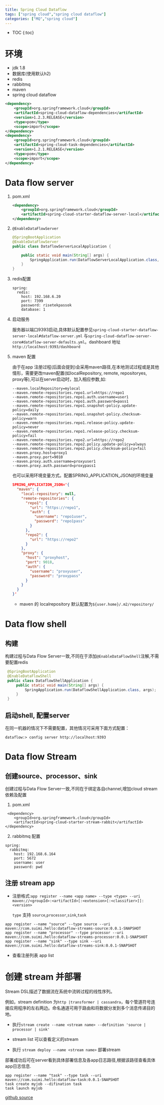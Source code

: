 ```yaml
---
title: Spring Cloud Dataflow
tags: ["spring cloud","spring cloud dataflow"]
categories: ["MQ","spring cloud"]
---
```

* TOC
{:toc}

# 环境
- jdk 1.8
- 数据库(使用默认h2)
- redis
- rabbitmq
- maven
- spring cloud dataflow

```xml
<dependency>
    <groupId>org.springframework.cloud</groupId>
    <artifactId>spring-cloud-dataflow-dependencies</artifactId>
    <version>1.2.3.RELEASE</version>
    <type>pom</type>
    <scope>import</scope>
</dependency>
<dependency>
    <groupId>org.springframework.cloud</groupId>
    <artifactId>spring-cloud-task-dependencies</artifactId>
    <version>1.2.1.RELEASE</version>
    <type>pom</type>
    <scope>import</scope>
</dependency>
```

# Data flow server

1. pom.xml

    ```xml
    <dependency>
        <groupId>org.springframework.cloud</groupId>
        <artifactId>spring-cloud-starter-dataflow-server-local</artifactId>
    </dependency>
    ```

2. `@EnableDataFlowServer`

    ```java
    @SpringBootApplication
    @EnableDataFlowServer
    public class DataflowServerLocalApplication {

        public static void main(String[] args) {
            SpringApplication.run(DataflowServerLocalApplication.class, args);
        }
    }
    ```

3. redis配置

    ```
    spring:
      redis:
        host: 192.168.6.20
        port: 7399
        password: risetekpassok
        database: 1
    ```

4. 启动服务

    服务器以端口9393启动,具体默认配置参见`spring-cloud-starter-dataflow-server-local#dataflow-server.yml` 与`spring-cloud-dataflow-server-core#dataflow-server-defaults.yml`。dashboard 地址`http://localhost:9393/dashboard`

5. maven 配置

    由于在app 注册过程(后面会提到)会采用maven路径,在本地测试过程或是其他情形，需要更改maven配置(如localRepository, remote, repositoryes, proxy等),可以在server启动时，加入相应参数,如:
    ```
    --maven.localRepository=mylocal
    --maven.remote-repositories.repo1.url=https://repo1
    --maven.remote-repositories.repo1.auth.username=user1
    --maven.remote-repositories.repo1.auth.password=pass1
    --maven.remote-repositories.repo1.snapshot-policy.update-policy=daily
    --maven.remote-repositories.repo1.snapshot-policy.checksum-policy=warn
    --maven.remote-repositories.repo1.release-policy.update-policy=never
    --maven.remote-repositories.repo1.release-policy.checksum-policy=fail
    --maven.remote-repositories.repo2.url=https://repo2
    --maven.remote-repositories.repo2.policy.update-policy=always
    --maven.remote-repositories.repo2.policy.checksum-policy=fail
    --maven.proxy.host=proxy1
    --maven.proxy.port=9010
    --maven.proxy.auth.username=proxyuser1
    --maven.proxy.auth.password=proxypass1
    ```

    也可以采用环境变量方式。配置SPRING_APPLICATION_JSON的环境变量
    ```json
    SPRING_APPLICATION_JSON='{
      "maven": {
        "local-repository": null,
        "remote-repositories": {
          "repo1": {
            "url": "https://repo1",
            "auth": {
              "username": "repo1user",
              "password": "repo1pass"
            }
          },
          "repo2": {
            "url": "https://repo2"
          }
        },
        "proxy": {
          "host": "proxyhost",
          "port": 9018,
          "auth": {
            "username": "proxyuser",
            "password": "proxypass"
          }
        }
      }
    }'
    ```
    - maven 的 localrepository 默认配置为`${user.home}/.m2/repository/`

# Data flow shell

## 构建

 构建过程与Data Flow Server一致,不同在于添加`@EnableDataFlowShell`注解,不需要配置redis

```java
 @SpringBootApplication
 @EnableDataFlowShell
 public class DataflowShellApplication {
     public static void main(String[] args) {
         SpringApplication.run(DataflowShellApplication.class, args);
     }
 }
```

## 启动shell, 配置server

在同一机器的情况下不需要配置，其他情况可采用下面方式配置：
```shell
dataflow:> config server http://localhost:9393
```

# Data flow Stream

## 创建source、processor、sink

创建过程与Data Flow Server一致,不同在于绑定各自channel,增加cloud stream依赖及配置

1. pom.xml

```
 <dependency>
    <groupId>org.springframework.cloud</groupId>
    <artifactId>spring-cloud-starter-stream-rabbit</artifactId>
</dependency>
```

2. rabbitmq 配置

```
spring:
  rabbitmq:
    host: 192.168.6.164
    port: 5672
    username: user
    password: pwd
```

## 注册 stream app

- 注册格式:`app register --name <app name> --type <type> --uri maven://<groupId>:<artifactId>[:<extension>[:<classifier>]]:<version>`

    `type` 支持 `source`,`processor`,`sink`,`task`

```
app register --name "source" --type source --uri maven://com.suimi.hello:dataflow-streams-source:0.0.1-SNAPSHOT
app register --name "processor" --type processor --uri maven://com.suimi.hello:dataflow-streams-processor:0.0.1-SNAPSHOT
app register --name "sink" --type sink --uri maven://com.suimi.hello:dataflow-streams-sink:0.0.1-SNAPSHOT
```

- 查看注册列表 app list

# 创建 stream 并部署

Stream DSL描述了数据流在系统中流转过程的线性序列。

例如，stream definition 为`http |transformer | cassandra`，每个管道符号连接应用程序的左右两边。命名通道可用于路由和将数据分发到多个消息传递目的地。

- 执行`stream create --name <stream name> --definition 'source | processor | sink'`

- stream list 可以查看定义的stream

- 执行 `stream deploy --name <stream name>` 部署stream

部署成功后可在server看到具体部署信息及各app日志路径,根据该路径查看具体app日志信息.



```
app register --name "task" --type task --uri maven://com.suimi.hello:dataflow-task:0.0.1-SNAPSHOT
task create myjob --difination task
task launch myjob

```

[github source](https://github.com/suimi/hello-mq/tree/master/data-flow)
